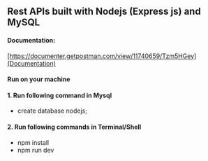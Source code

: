 ## Rest APIs built with Nodejs (Express js) and MySQL 
#### Documentation:
[https://documenter.getpostman.com/view/11740659/Tzm5HGey](Documentation)

#### Run on your machine
#### 1. Run following command in Mysql
   * create database nodejs;

#### 2. Run following commands in Terminal/Shell
* npm install
* npm run dev

  
